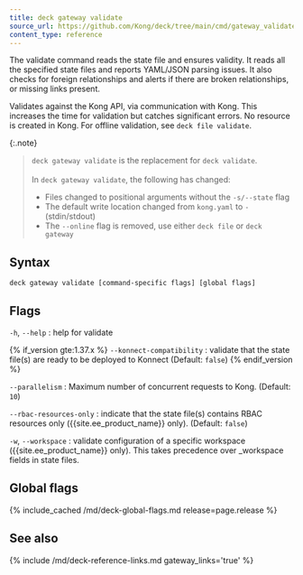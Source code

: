 ```yaml
---
title: deck gateway validate
source_url: https://github.com/Kong/deck/tree/main/cmd/gateway_validate.go
content_type: reference
---
```


The validate command reads the state file and ensures validity.
It reads all the specified state files and reports YAML/JSON
parsing issues. It also checks for foreign relationships
and alerts if there are broken relationships, or missing links present.

Validates against the Kong API, via communication with Kong. This increases the
time for validation but catches significant errors. No resource is created in Kong.
For offline validation, see `deck file validate`.

{:.note}
> `deck gateway validate` is the replacement for `deck validate`. 
> <br><br> In `deck gateway validate`, the following has changed:
> * Files changed to positional arguments without the `-s/--state` flag
> * The default write location changed from `kong.yaml` to `-` (stdin/stdout)
> * The `--online` flag is removed, use either `deck file` or `deck gateway`

## Syntax

```
deck gateway validate [command-specific flags] [global flags]
```

## Flags

`-h`, `--help`
:  help for validate 

{% if_version gte:1.37.x %}
`--konnect-compatibility`
:  validate that the state file(s) are ready to be deployed to Konnect (Default: `false`)
{% endif_version %}

`--parallelism`
:  Maximum number of concurrent requests to Kong. (Default: `10`)

`--rbac-resources-only`
:  indicate that the state file(s) contains RBAC resources only ({{site.ee_product_name}} only). (Default: `false`)

`-w`, `--workspace`
:  validate configuration of a specific workspace ({{site.ee_product_name}} only).
This takes precedence over _workspace fields in state files.


## Global flags

{% include_cached /md/deck-global-flags.md release=page.release %}

## See also

{% include /md/deck-reference-links.md gateway_links='true' %}

